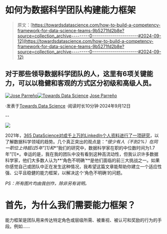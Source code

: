 # 如何为数据科学团队构建能力框架

> 原文：[https://towardsdatascience.com/how-to-build-a-competency-framework-for-data-science-teams-9b5271fd2b8e?source=collection_archive---------0-----------------------#2024-09-12](https://towardsdatascience.com/how-to-build-a-competency-framework-for-data-science-teams-9b5271fd2b8e?source=collection_archive---------0-----------------------#2024-09-12)

## 对于那些领导数据科学团队的人，这里有6项关键能力，可以以稳健和客观的方式区分初级和高级人员。

[](https://medium.com/@joparga3?source=post_page---byline--9b5271fd2b8e--------------------------------)[![Jose Parreño](../Images/707d5179926d36fba257f5476494e10e.png)](https://medium.com/@joparga3?source=post_page---byline--9b5271fd2b8e--------------------------------)[](https://towardsdatascience.com/?source=post_page---byline--9b5271fd2b8e--------------------------------)[![Towards Data Science](../Images/a6ff2676ffcc0c7aad8aaf1d79379785.png)](https://towardsdatascience.com/?source=post_page---byline--9b5271fd2b8e--------------------------------) [Jose Parreño](https://medium.com/@joparga3?source=post_page---byline--9b5271fd2b8e--------------------------------)

·发表于[Towards Data Science](https://towardsdatascience.com/?source=post_page---byline--9b5271fd2b8e--------------------------------) ·阅读时长10分钟·2024年9月12日

--

![](../Images/10201f28bd3d098253b50476f09728eb.png)

2021年，[365 DataScience对成千上万的LinkedIn个人资料进行了一项研究](https://365datascience.com/career-advice/career-guides/data-scientist-2021/)，以了解数据科学领域的趋势。几个真正突出的观点是：*“很少有人（不到2%）在同一职位上待超过5年”[1]*和***“我们的研究中，数据科学家在职的中位数时间为1.7年”[1]*。幸运的是，我在我的团队中没有看到这种高流动性，但我认识许多数据科学家，他们大多数人认为**‘角色不明确’**是他们面临的前三大挑战之一。如果你感觉自己或团队中正在发生这种情况，我希望这篇文章能帮助你建立一个适应性强、公平且稳健的能力框架，以解决这个‘角色不明确’的问题。

*PS：所有图片均由我创作，除非另有说明。*

# 首先，为什么我们需要能力框架？

能力框架是团队用来传达特定角色或层级所需、被重视、被认可和奖励的行为的手段。例如……
